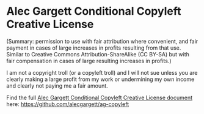 # Alec Gargett Conditional Copyleft Creative License

(Summary: permission to use with fair attribution where convenient, and fair payment in cases of large increases in profits resulting from that use. Similar to Creative Commons Attribution-ShareAlike (CC BY-SA) but with fair compensation in cases of large resulting increases in profits.)

I am not a copyright troll (or a copyleft troll) and I will not sue unless you are clearly making a large profit from my work or undermining my own income and clearly not paying me a fair amount.

Find the full [Alec Gargett Conditional Copyleft Creative License document](https://github.com/alecgargett/ag-copyleft) here: https://github.com/alecgargett/ag-copyleft
